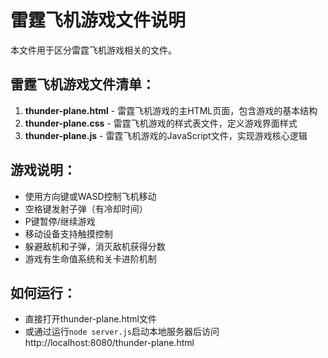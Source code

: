 # 雷霆飞机游戏文件说明

本文件用于区分雷霆飞机游戏相关的文件。

## 雷霆飞机游戏文件清单：

1. **thunder-plane.html** - 雷霆飞机游戏的主HTML页面，包含游戏的基本结构
2. **thunder-plane.css** - 雷霆飞机游戏的样式表文件，定义游戏界面样式
3. **thunder-plane.js** - 雷霆飞机游戏的JavaScript文件，实现游戏核心逻辑

## 游戏说明：
- 使用方向键或WASD控制飞机移动
- 空格键发射子弹（有冷却时间）
- P键暂停/继续游戏
- 移动设备支持触摸控制
- 躲避敌机和子弹，消灭敌机获得分数
- 游戏有生命值系统和关卡进阶机制

## 如何运行：
- 直接打开thunder-plane.html文件
- 或通过运行`node server.js`启动本地服务器后访问 http://localhost:8080/thunder-plane.html